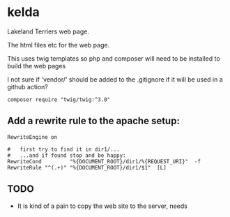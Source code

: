 # kelda
Lakeland Terriers web page.

The html files etc for the web page.

This uses twig templates so php and composer will need to be installed to build the web pages

I not sure if 'vendor/' should be added to the .gitignore if it will be used in a github action?

```
composer require "twig/twig:^3.0"
```

## Add a rewrite rule to the apache setup:
```
RewriteEngine on

#   first try to find it in dir1/...
#   ...and if found stop and be happy:
RewriteCond         "%{DOCUMENT_ROOT}/dir1/%{REQUEST_URI}"  -f
RewriteRule "^(.+)" "%{DOCUMENT_ROOT}/dir1/$1"  [L]
```
## TODO
* It is kind of a pain to copy the web site to the server, needs